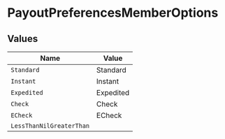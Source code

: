 # PayoutPreferencesMemberOptions


## Values

| Name                     | Value                    |
| ------------------------ | ------------------------ |
| `Standard`               | Standard                 |
| `Instant`                | Instant                  |
| `Expedited`              | Expedited                |
| `Check`                  | Check                    |
| `ECheck`                 | ECheck                   |
| `LessThanNilGreaterThan` | <nil>                    |